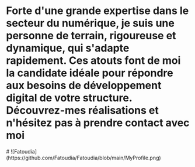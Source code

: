 <h1>
Forte d'une grande expertise dans le secteur du
numérique, je suis une personne de terrain, rigoureuse et
dynamique, qui s'adapte rapidement. Ces atouts font de
moi la candidate idéale pour répondre aux besoins de
développement digital de votre structure. Découvrez-mes
réalisations et n'hésitez pas à prendre contact avec moi
</h1>
# ![Fatoudia](https://github.com/Fatoudia/Fatoudia/blob/main/MyProfile.png)

